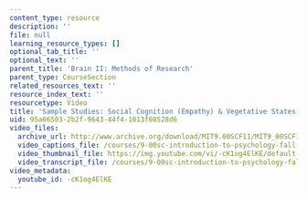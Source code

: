 ```yaml
---
content_type: resource
description: ''
file: null
learning_resource_types: []
optional_tab_title: ''
optional_text: ''
parent_title: 'Brain II: Methods of Research'
parent_type: CourseSection
related_resources_text: ''
resource_index_text: ''
resourcetype: Video
title: 'Sample Studies: Social Cognition (Empathy) & Vegetative States'
uid: 95a66503-2b2f-9643-44f4-1013f60528d6
video_files:
  archive_url: http://www.archive.org/download/MIT9.00SCF11/MIT9_00SCF11_lec04_300k.mp4
  video_captions_file: /courses/9-00sc-introduction-to-psychology-fall-2011/59d83dd6d9a251de8a815e0517b0650d_-cK1og4ElKE.vtt
  video_thumbnail_file: https://img.youtube.com/vi/-cK1og4ElKE/default.jpg
  video_transcript_file: /courses/9-00sc-introduction-to-psychology-fall-2011/9e2ca115a1e56c4547cd38a8547a5c93_-cK1og4ElKE.pdf
video_metadata:
  youtube_id: -cK1og4ElKE
---
```

